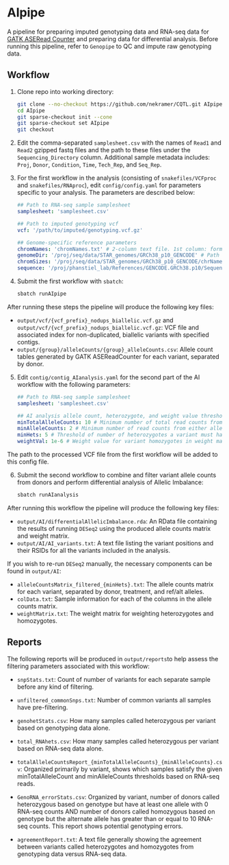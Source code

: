 # AIpipe

A pipeline for preparing imputed genotyping data and RNA-seq data for 
[GATK ASERead Counter](https://gatk.broadinstitute.org/hc/en-us/articles/360037428291-ASEReadCounter) and preparing data for 
differential analysis.
Before running this pipeline, refer to `Genopipe` to QC and impute raw
genotyping data.

## Workflow

1. Clone repo into working directory:

    ```bash
    git clone --no-checkout https://github.com/nekramer/CQTL.git AIpipe
    cd AIpipe
    git sparse-checkout init --cone
    git sparse-checkout set AIpipe
    git checkout
    ```
2. Edit the comma-separated `samplesheet.csv` with the names of `Read1` and `Read2` gzipped fastq files and the path to these files
under the `Sequencing_Directory` column. Additional sample metadata includes: `Proj`, `Donor`, `Condition`, `Time`, `Tech_Rep`, and `Seq_Rep`.

3. For the first workflow in the analysis (consisting of `snakefiles/VCFproc` and `snakefiles/RNAproc`), edit `config/config.yaml` for
parameters specific to your analysis. The parameters are described below:

    ```yaml
    ## Path to RNA-seq sample samplesheet
    samplesheet: 'samplesheet.csv'

    ## Path to imputed genotyping vcf
    vcf: '/path/to/imputed/genotyping.vcf.gz'

    ## Genome-specific reference parameters
    chromNames: 'chromNames.txt' # 2-column text file. 1st column: format of chromosome names in vcf file, 2nd column: required format of chromosome names for compatibility with sequencing contigs.
    genomeDir: '/proj/seq/data/STAR_genomes/GRCh38_p10_GENCODE' # Path to folder of STAR genome for alignment.
    chromSizes: '/proj/seq/data/STAR_genomes/GRCh38_p10_GENCODE/chrNameLength.txt' # Path to file of chromosome names and lengths.
    sequence: '/proj/phanstiel_lab/References/GENCODE.GRCh38.p10/Sequence/GRCh38.p10.genome.fa.gz' # Path to reference sequence gzipped fasta file. The associated sequence dictionary must be in the same directory as this file.
    ```

4. Submit the first workflow with `sbatch`:
    
    ```bash
    sbatch runAIpipe
    ```

After running these steps the pipeline will produce the following key files:
- `output/vcf/{vcf_prefix}_nodups_biallelic.vcf.gz` and `output/vcf/{vcf_prefix}_nodups_biallelic.vcf.gz`: VCF file and associated index for non-duplicated, biallelic variants with specified contigs.
- `output/{group}/alleleCounts/{group}_alleleCounts.csv`: Allele count tables generated by GATK ASEReadCounter for each variant, separated by donor.

5. Edit `contig/contig_AIanalysis.yaml` for the second part of the AI workflow with the following parameters:

    ```yaml
    ## Path to RNA-seq sample samplesheet 
    samplesheet: 'samplesheet.csv'

    ## AI analysis allele count, heterozygote, and weight value thresholds
    minTotalAlleleCounts: 10 # Minimum number of total read counts from both alleles of a variant to consider a donor as a heterozygote from RNA.
    minAlleleCounts: 2 # Minimum number of read counts from either allele of a variant to consider a donor as a heterozygote from RNA.
    minHets: 5 # Threshold of number of heterozygotes a variant must have to remain in the analysis.
    weightVal: 1e-6 # Weight value for variant homozygotes in weight matrix for differential analysis.
    ```
The path to the processed VCF file from the first workflow will be added to this config file.    
    
6. Submit the second workflow to combine and filter variant allele counts from donors and perform differential analysis of Allelic Imbalance:

    ```bash
    sbatch runAIanalysis
    ```
After running this workflow the pipeline will produce the following key files:

- `output/AI/differentialAllelicImbalance.rda`: An RData file containing the results of running `DESeq2` using the produced allele counts matrix and weight matrix.
- `output/AI/AI_variants.txt`: A text file listing the variant positions and their 
RSIDs for all the variants included in the analysis.

If you wish to re-run `DESeq2` manually, the necessary components can be found in `output/AI`:
- `alleleCountsMatrix_filtered_{minHets}.txt`: The allele counts matrix for each variant, separated by donor, treatment, and ref/alt alleles.
- `colData.txt`: Sample information for each of the columns in the allele counts matrix.
- `weightMatrix.txt`: The weight matrix for weighting heterozygotes and homozygotes.

## Reports

The following reports will be produced in `output/reports`to help assess the filtering parameters 
associated with this workflow:

- `snpStats.txt`: Count of number of variants for each separate sample before any kind of filtering. 

- `unfiltered_commonSnps.txt`: Number of common variants all samples have pre-filtering.

- `genohetStats.csv`: How many samples called heterozygous per variant based on 
genotyping data alone.

- `total_RNAhets.csv`: How many samples called heterozygous per variant based on 
RNA-seq data alone.

- `totalAlleleCountsReport_{minTotalAlleleCounts}_{minAlleleCounts}.csv`: Organized primarily by variant,
shows which samples satisfy the given minTotalAlleleCount and minAlleleCounts thresholds based on RNA-seq reads. 

- `GenoRNA_errorStats.csv`: Organized by variant, number of donors called heterozygous based on genotype but have at least one allele with 0 RNA-seq counts AND 
number of donors called homozygous based on genotype but the alternate allele has
greater than or equal to 10 RNA-seq counts. This report shows potential genotyping errors.

- `agreementReport.txt`: A text file generally showing the agreement between variants called heterozygotes and homozygotes from genotyping data versus RNA-seq data.